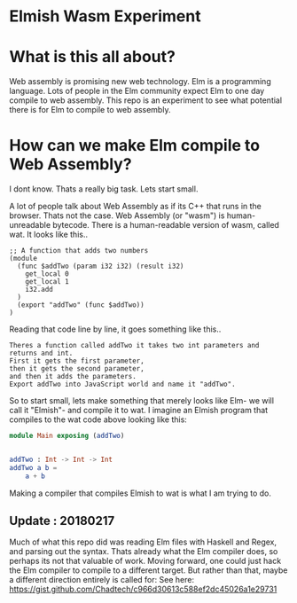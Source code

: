 # Elmish Wasm Experiment


# What is this all about?

Web assembly is promising new web technology. Elm is a programming language. Lots of people in the Elm community expect Elm to one day compile to web assembly. This repo is an experiment to see what potential there is for Elm to compile to web assembly.

# How can we make Elm compile to Web Assembly?

I dont know. Thats a really big task. Lets start small.

A lot of people talk about Web Assembly as if its C++ that runs in the browser. Thats not the case. Web Assembly (or "wasm") is human-unreadable bytecode. There is a human-readable version of wasm, called wat. It looks like this..

```
;; A function that adds two numbers
(module
  (func $addTwo (param i32 i32) (result i32)
    get_local 0                     
    get_local 1          
    i32.add
  )       
  (export "addTwo" (func $addTwo))
)
```

Reading that code line by line, it goes something like this..

```
Theres a function called addTwo it takes two int parameters and returns and int. 
First it gets the first parameter,
then it gets the second parameter,
and then it adds the parameters. 
Export addTwo into JavaScript world and name it "addTwo".
```

So to start small, lets make something that merely looks like Elm- we will call it "Elmish"- and compile it to wat. I imagine an Elmish program that compiles to the wat code above looking like this:

```elm
module Main exposing (addTwo)


addTwo : Int -> Int -> Int
addTwo a b =
    a + b

```

Making a compiler that compiles Elmish to wat is what I am trying to do.


## Update : 20180217

Much of what this repo did was reading Elm files with Haskell and Regex, and parsing out the syntax. Thats already what the Elm compiler does, so perhaps its not that valuable of work. Moving forward, one could just hack the Elm compiler to compile to a different target. But rather than that, maybe a different direction entirely is called for: See here: https://gist.github.com/Chadtech/c966d30613c588ef2dc45026a1e29731



